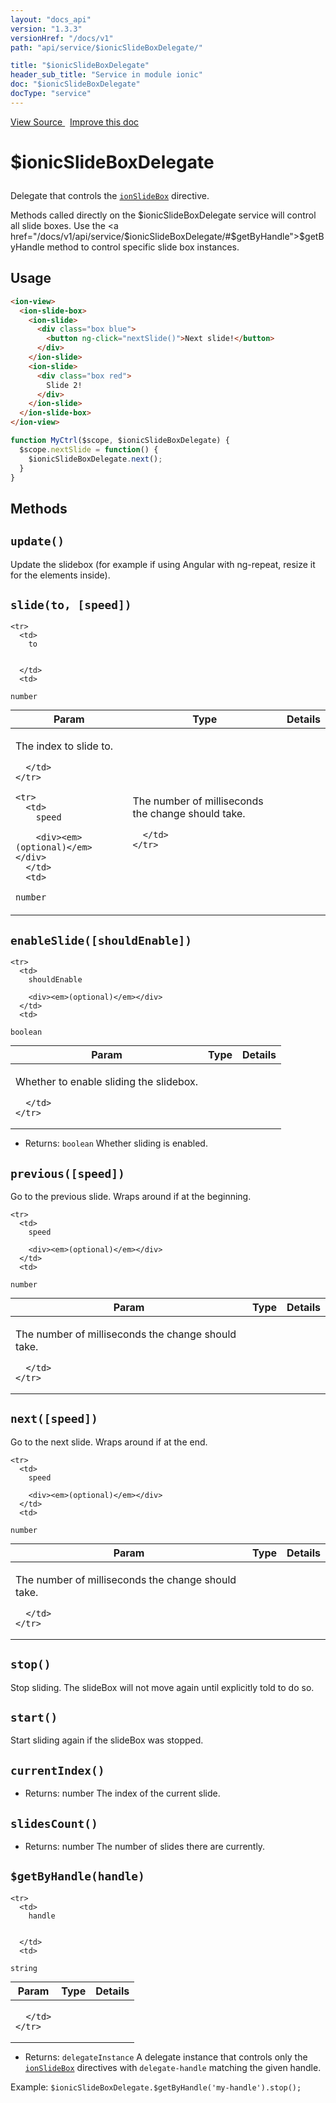 ```yaml
---
layout: "docs_api"
version: "1.3.3"
versionHref: "/docs/v1"
path: "api/service/$ionicSlideBoxDelegate/"

title: "$ionicSlideBoxDelegate"
header_sub_title: "Service in module ionic"
doc: "$ionicSlideBoxDelegate"
docType: "service"
---
```


<div class="improve-docs">
<a href='https://github.com/driftyco/ionic-v1/blob/master/js/angular/service/slideBoxDelegate.js#L1'>
View Source
</a>
&nbsp;
<a href='http://github.com/driftyco/ionic/edit/1.x/js/angular/service/slideBoxDelegate.js#L1'>
Improve this doc
</a>
</div>




<h1 class="api-title">

$ionicSlideBoxDelegate



</h1>





Delegate that controls the <a href="/docs/v1/api/directive/ionSlideBox/"><code>ionSlideBox</code></a> directive.

Methods called directly on the $ionicSlideBoxDelegate service will control all slide boxes.  Use the <a href="/docs/v1/api/service/$ionicSlideBoxDelegate/#$getByHandle">$getByHandle</a>
method to control specific slide box instances.









## Usage
```html
<ion-view>
  <ion-slide-box>
    <ion-slide>
      <div class="box blue">
        <button ng-click="nextSlide()">Next slide!</button>
      </div>
    </ion-slide>
    <ion-slide>
      <div class="box red">
        Slide 2!
      </div>
    </ion-slide>
  </ion-slide-box>
</ion-view>
```
```js
function MyCtrl($scope, $ionicSlideBoxDelegate) {
  $scope.nextSlide = function() {
    $ionicSlideBoxDelegate.next();
  }
}
```


  

  
## Methods

<div id="update"></div>
<h2>
  <code>update()</code>

</h2>

Update the slidebox (for example if using Angular with ng-repeat,
resize it for the elements inside).









<div id="slide"></div>
<h2>
  <code>slide(to,&nbsp;[speed])</code>

</h2>





<table class="table" style="margin:0;">
  <thead>
    <tr>
      <th>Param</th>
      <th>Type</th>
      <th>Details</th>
    </tr>
  </thead>
  <tbody>
    
    <tr>
      <td>
        to
        
        
      </td>
      <td>
        
  <code>number</code>
      </td>
      <td>
        <p>The index to slide to.</p>

        
      </td>
    </tr>
    
    <tr>
      <td>
        speed
        
        <div><em>(optional)</em></div>
      </td>
      <td>
        
  <code>number</code>
      </td>
      <td>
        <p>The number of milliseconds the change should take.</p>

        
      </td>
    </tr>
    
  </tbody>
</table>









<div id="enableSlide"></div>
<h2>
  <code>enableSlide([shouldEnable])</code>

</h2>





<table class="table" style="margin:0;">
  <thead>
    <tr>
      <th>Param</th>
      <th>Type</th>
      <th>Details</th>
    </tr>
  </thead>
  <tbody>
    
    <tr>
      <td>
        shouldEnable
        
        <div><em>(optional)</em></div>
      </td>
      <td>
        
  <code>boolean</code>
      </td>
      <td>
        <p>Whether to enable sliding the slidebox.</p>

        
      </td>
    </tr>
    
  </tbody>
</table>






* Returns: 
  <code>boolean</code> Whether sliding is enabled.




<div id="previous"></div>
<h2>
  <code>previous([speed])</code>

</h2>

Go to the previous slide. Wraps around if at the beginning.



<table class="table" style="margin:0;">
  <thead>
    <tr>
      <th>Param</th>
      <th>Type</th>
      <th>Details</th>
    </tr>
  </thead>
  <tbody>
    
    <tr>
      <td>
        speed
        
        <div><em>(optional)</em></div>
      </td>
      <td>
        
  <code>number</code>
      </td>
      <td>
        <p>The number of milliseconds the change should take.</p>

        
      </td>
    </tr>
    
  </tbody>
</table>









<div id="next"></div>
<h2>
  <code>next([speed])</code>

</h2>

Go to the next slide. Wraps around if at the end.



<table class="table" style="margin:0;">
  <thead>
    <tr>
      <th>Param</th>
      <th>Type</th>
      <th>Details</th>
    </tr>
  </thead>
  <tbody>
    
    <tr>
      <td>
        speed
        
        <div><em>(optional)</em></div>
      </td>
      <td>
        
  <code>number</code>
      </td>
      <td>
        <p>The number of milliseconds the change should take.</p>

        
      </td>
    </tr>
    
  </tbody>
</table>









<div id="stop"></div>
<h2>
  <code>stop()</code>

</h2>

Stop sliding. The slideBox will not move again until
explicitly told to do so.









<div id="start"></div>
<h2>
  <code>start()</code>

</h2>

Start sliding again if the slideBox was stopped.









<div id="currentIndex"></div>
<h2>
  <code>currentIndex()</code>

</h2>








* Returns: 
   number The index of the current slide.




<div id="slidesCount"></div>
<h2>
  <code>slidesCount()</code>

</h2>








* Returns: 
   number The number of slides there are currently.




<div id="$getByHandle"></div>
<h2>
  <code>$getByHandle(handle)</code>

</h2>





<table class="table" style="margin:0;">
  <thead>
    <tr>
      <th>Param</th>
      <th>Type</th>
      <th>Details</th>
    </tr>
  </thead>
  <tbody>
    
    <tr>
      <td>
        handle
        
        
      </td>
      <td>
        
  <code>string</code>
      </td>
      <td>
        
        
      </td>
    </tr>
    
  </tbody>
</table>






* Returns: 
   `delegateInstance` A delegate instance that controls only the
<a href="/docs/v1/api/directive/ionSlideBox/"><code>ionSlideBox</code></a> directives with `delegate-handle` matching
the given handle.

Example: `$ionicSlideBoxDelegate.$getByHandle('my-handle').stop();`



  
  







